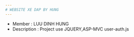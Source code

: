 ```yaml
---
# WEBSITE XE DAP BY HUNG
---
```

* Member : LUU DINH HUNG
* Description : Project use JQUERY,ASP-MVC 
user-auth.js
